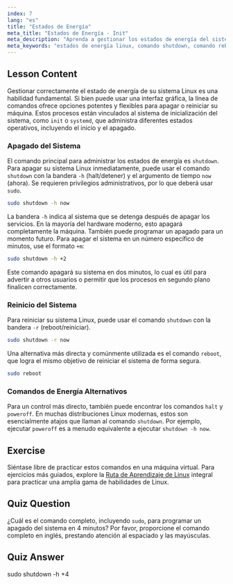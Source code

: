 ```yaml
---
index: 7
lang: "es"
title: "Estados de Energía"
meta_title: "Estados de Energía - Init"
meta_description: "Aprenda a gestionar los estados de energía del sistema Linux. Esta guía cubre los comandos esenciales de apagado, reinicio y detención para apagar o reiniciar su sistema Linux de forma segura. Domine estos comandos fundamentales de Linux para la administración del sistema."
meta_keywords: "estados de energía linux, comando shutdown, comando reboot, comando halt, apagar linux, reiniciar linux, administración de sistemas linux, linux para principiantes, comandos linux, systemd, init"
---
```


## Lesson Content

Gestionar correctamente el estado de energía de su sistema Linux es una habilidad fundamental. Si bien puede usar una interfaz gráfica, la línea de comandos ofrece opciones potentes y flexibles para apagar o reiniciar su máquina. Estos procesos están vinculados al sistema de inicialización del sistema, como `init` o `systemd`, que administra diferentes estados operativos, incluyendo el inicio y el apagado.

### Apagado del Sistema

El comando principal para administrar los estados de energía es `shutdown`. Para apagar su sistema Linux inmediatamente, puede usar el comando `shutdown` con la bandera `-h` (halt/detener) y el argumento de tiempo `now` (ahora). Se requieren privilegios administrativos, por lo que deberá usar `sudo`.

```bash
sudo shutdown -h now
```

La bandera `-h` indica al sistema que se detenga después de apagar los servicios. En la mayoría del hardware moderno, esto apagará completamente la máquina. También puede programar un apagado para un momento futuro. Para apagar el sistema en un número específico de minutos, use el formato `+m`:

```bash
sudo shutdown -h +2
```

Este comando apagará su sistema en dos minutos, lo cual es útil para advertir a otros usuarios o permitir que los procesos en segundo plano finalicen correctamente.

### Reinicio del Sistema

Para reiniciar su sistema Linux, puede usar el comando `shutdown` con la bandera `-r` (reboot/reiniciar).

```bash
sudo shutdown -r now
```

Una alternativa más directa y comúnmente utilizada es el comando `reboot`, que logra el mismo objetivo de reiniciar el sistema de forma segura.

```bash
sudo reboot
```

### Comandos de Energía Alternativos

Para un control más directo, también puede encontrar los comandos `halt` y `poweroff`. En muchas distribuciones Linux modernas, estos son esencialmente atajos que llaman al comando `shutdown`. Por ejemplo, ejecutar `poweroff` es a menudo equivalente a ejecutar `shutdown -h now`.

## Exercise

Siéntase libre de practicar estos comandos en una máquina virtual. Para ejercicios más guiados, explore la [Ruta de Aprendizaje de Linux](https://labex.io/es/learn/linux) integral para practicar una amplia gama de habilidades de Linux.

## Quiz Question

¿Cuál es el comando completo, incluyendo `sudo`, para programar un apagado del sistema en 4 minutos? Por favor, proporcione el comando completo en inglés, prestando atención al espaciado y las mayúsculas.

## Quiz Answer

sudo shutdown -h +4
